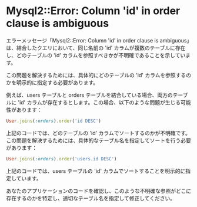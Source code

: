 # Mysql2::Error: Column 'id' in order clause is ambiguous

エラーメッセージ「Mysql2::Error: Column 'id' in order clause is ambiguous」は、結合したクエリにおいて、同じ名前の 'id' カラムが複数のテーブルに存在し、どのテーブルの 'id' カラムを参照すべきかが不明確であることを示しています。

この問題を解決するためには、具体的にどのテーブルの 'id' カラムを参照するのかを明示的に指定する必要があります。

例えば、users テーブルと orders テーブルを結合している場合、両方のテーブルに 'id' カラムが存在するとします。この場合、以下のような問題が生じる可能性があります：

```ruby
User.joins(:orders).order('id DESC')
```

上記のコードでは、どのテーブルの 'id' カラムでソートするのかが不明確です。この問題を解決するためには、具体的なテーブル名を指定してソートを行う必要があります：

```ruby
User.joins(:orders).order('users.id DESC')
```

上記のコードでは、users テーブルの 'id' カラムでソートすることを明示的に指定しています。

あなたのアプリケーションのコードを確認し、このような不明確な参照がどこに存在するのかを特定し、適切なテーブル名を指定して修正してください。
